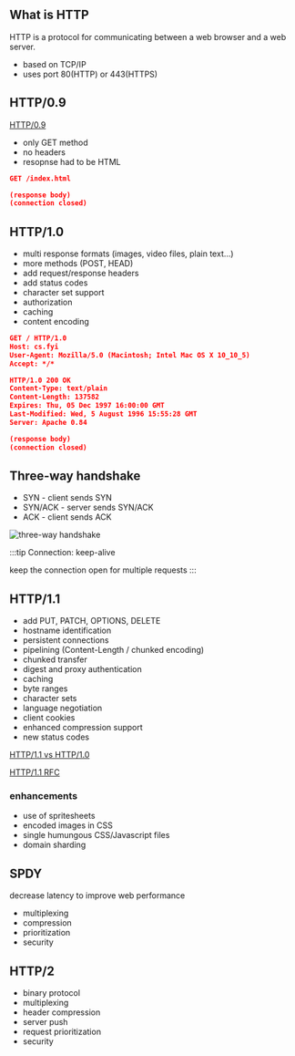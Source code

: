 ## What is HTTP

HTTP is a protocol for communicating between a web browser and a web server.

- based on TCP/IP
- uses port 80(HTTP) or 443(HTTPS)

## HTTP/0.9

[HTTP/0.9](https://www.w3.org/Protocols/HTTP/AsImplemented.html)

- only GET method
- no headers
- resopnse had to be HTML

```json title="request"
GET /index.html
```

```json title="response"
(response body)
(connection closed)
```

## HTTP/1.0

- multi response formats (images, video files, plain text...)
- more methods (POST, HEAD)
- add request/response headers
- add status codes
- character set support
- authorization
- caching
- content encoding

```json title="request"
GET / HTTP/1.0
Host: cs.fyi
User-Agent: Mozilla/5.0 (Macintosh; Intel Mac OS X 10_10_5)
Accept: */*
```

```json title="response"
HTTP/1.0 200 OK
Content-Type: text/plain
Content-Length: 137582
Expires: Thu, 05 Dec 1997 16:00:00 GMT
Last-Modified: Wed, 5 August 1996 15:55:28 GMT
Server: Apache 0.84

(response body)
(connection closed)
```

## Three-way handshake

- SYN - client sends SYN
- SYN/ACK - server sends SYN/ACK
- ACK - client sends ACK

![three-way handshake](/images/image.png)

:::tip
Connection: keep-alive

keep the connection open for multiple requests
:::

## HTTP/1.1

- add PUT, PATCH, OPTIONS, DELETE
- hostname identification
- persistent connections
- pipelining (Content-Length / chunked encoding)
- chunked transfer
- digest and proxy authentication
- caching
- byte ranges
- character sets
- language negotiation
- client cookies
- enhanced compression support
- new status codes

[HTTP/1.1 vs HTTP/1.0](https://www.ra.ethz.ch/cdstore/www8/data/2136/pdf/pd1.pdf)

[HTTP/1.1 RFC](https://datatracker.ietf.org/doc/html/rfc2616)

### enhancements

- use of spritesheets
- encoded images in CSS
- single humungous CSS/Javascript files
- domain sharding

## SPDY

decrease latency to improve web performance

- multiplexing
- compression
- prioritization
- security

## HTTP/2

- binary protocol
- multiplexing
- header compression
- server push
- request prioritization
- security
